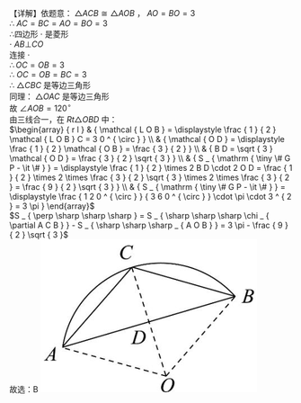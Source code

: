 【详解】依题意： $\triangle A C B \cong \triangle A O B$ ， $A O = B O = 3$   
∴ $A C = B C = A O = B O = 3$   
∴四边形 $\cdot$ 是菱形  
$\cdot \ A B \bot C O$   
连接 $\cdot$   
$\therefore O C = O B = 3$   
∴ $O C = O B = B C = 3$   
∴ $\triangle C B C$ 是等边三角形  
同理： ${ \triangle } O A C$ 是等边三角形  
故 $\angle A O B = 1 2 0 ^ { \circ }$   
由三线合一，在 $R t \triangle O B D$ 中：  
$\begin{array} { r l } & { \mathcal { L O B } = \displaystyle \frac { 1 } { 2 } \mathcal { L O B } C = 3 0 ^ { \circ } } \\ & { \mathcal { O D } = \displaystyle \frac { 1 } { 2 } \mathcal { O B } = \frac { 3 } { 2 } } \\ & { B D = \sqrt { 3 } \mathcal { O D } = \frac { 3 } { 2 } \sqrt { 3 } } \\ & { S _ { \mathrm { \tiny \# G P - \it \# } } = \displaystyle \frac { 1 } { 2 } \times 2 B D \cdot 2 O D = \frac { 1 } { 2 } \times 2 \times \frac { 3 } { 2 } \sqrt { 3 } \times 2 \times \frac { 3 } { 2 } = \frac { 9 } { 2 } \sqrt { 3 } } \\ & { S _ { \mathrm { \tiny \# G P - \it \# } } = \displaystyle \frac { 1 2 0 ^ { \circ } } { 3 6 0 ^ { \circ } } \cdot \pi \cdot 3 ^ { 2 } = 3 \pi } \end{array}$   
$S _ { \perp \sharp \sharp \sharp } = S _ { \sharp \sharp \sharp \chi _ { \partial A C B } } - S _ { \sharp \sharp \sharp _ { A O B } } = 3 \pi - \frac { 9 } { 2 } \sqrt { 3 }$   
故选：B
![](<../../qs_image_DB/专题3-6__圆的综合（27类题型）（解析版）/176e67b7e465329d4332b10391fda118854d2e7992886b1821ac024dce6c55b3.jpg>)
